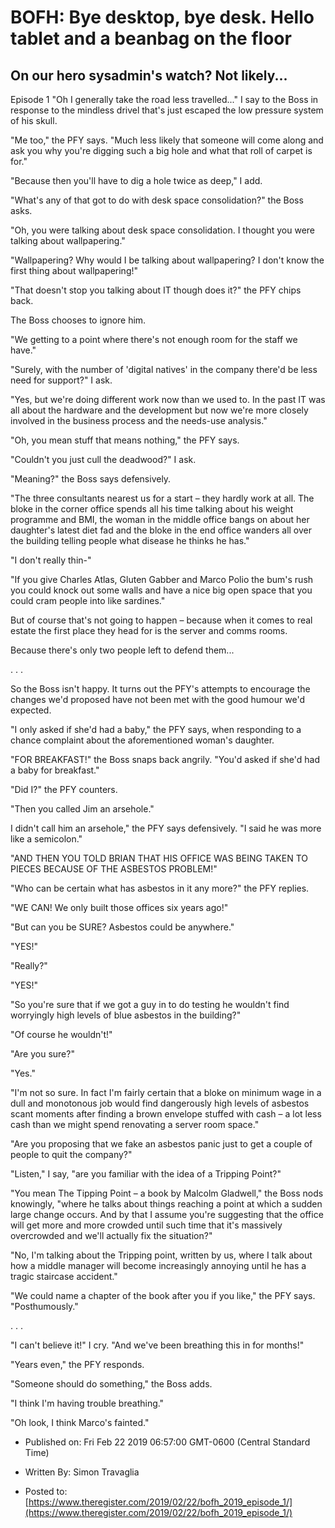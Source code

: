 # BOFH: Bye desktop, bye desk. Hello tablet and a beanbag on the floor

## On our hero sysadmin's watch? Not likely...

Episode 1  "Oh I generally take the road less travelled..." I say to the Boss in response to the mindless drivel that's just escaped the low pressure system of his skull.

"Me too," the PFY says. "Much less likely that someone will come along and ask you why you're digging such a big hole and what that roll of carpet is for."

"Because then you'll have to dig a hole twice as deep," I add.

"What's any of that got to do with desk space consolidation?" the Boss asks.

"Oh, you were talking about desk space consolidation. I thought you were talking about wallpapering."

"Wallpapering? Why would I be talking about wallpapering? I don't know the first thing about wallpapering!"

"That doesn't stop you talking about IT though does it?" the PFY chips back.

The Boss chooses to ignore him.

"We getting to a point where there's not enough room for the staff we have."

"Surely, with the number of 'digital natives' in the company there'd be less need for support?" I ask.

"Yes, but we're doing different work now than we used to. In the past IT was all about the hardware and the development but now we're more closely involved in the business process and the needs-use analysis."

"Oh, you mean stuff that means nothing," the PFY says.

"Couldn't you just cull the deadwood?" I ask.

"Meaning?" the Boss says defensively.

"The three consultants nearest us for a start – they hardly work at all. The bloke in the corner office spends all his time talking about his weight programme and BMI, the woman in the middle office bangs on about her daughter's latest diet fad and the bloke in the end office wanders all over the building telling people what disease he thinks he has."

"I don't really thin-"

"If you give Charles Atlas, Gluten Gabber and Marco Polio the bum's rush you could knock out some walls and have a nice big open space that you could cram people into like sardines."

But of course that's not going to happen – because when it comes to real estate the first place they head for is the server and comms rooms.

Because there's only two people left to defend them...

. . .

So the Boss isn't happy. It turns out the PFY's attempts to encourage the changes we'd proposed have not been met with the good humour we'd expected.

"I only asked if she'd had a baby," the PFY says, when responding to a chance complaint about the aforementioned woman's daughter.

"FOR BREAKFAST!" the Boss snaps back angrily. "You'd asked if she'd had a baby for breakfast."

"Did I?" the PFY counters.

"Then you called Jim an arsehole."

I didn't call him an arsehole," the PFY says defensively. "I said he was more like a semicolon."

"AND THEN YOU TOLD BRIAN THAT HIS OFFICE WAS BEING TAKEN TO PIECES BECAUSE OF THE ASBESTOS PROBLEM!"

"Who can be certain what has asbestos in it any more?" the PFY replies.

"WE CAN! We only built those offices six years ago!"

"But can you be SURE? Asbestos could be anywhere."

"YES!"

"Really?"

"YES!"

"So you're sure that if we got a guy in to do testing he wouldn't find worryingly high levels of blue asbestos in the building?"

"Of course he wouldn't!"

"Are you sure?"

"Yes."

"I'm not so sure. In fact I'm fairly certain that a bloke on minimum wage in a dull and monotonous job would find dangerously high levels of asbestos scant moments after finding a brown envelope stuffed with cash – a lot less cash than we might spend renovating a server room space."

"Are you proposing that we fake an asbestos panic just to get a couple of people to quit the company?"

"Listen," I say, "are you familiar with the idea of a Tripping Point?"

"You mean The Tipping Point – a book by Malcolm Gladwell," the Boss nods knowingly, "where he talks about things reaching a point at which a sudden large change occurs. And by that I assume you're suggesting that the office will get more and more crowded until such time that it's massively overcrowded and we'll actually fix the situation?"

"No, I'm talking about the Tripping point, written by us, where I talk about how a middle manager will become increasingly annoying until he has a tragic staircase accident."

"We could name a chapter of the book after you if you like," the PFY says. "Posthumously."

. . .

"I can't believe it!" I cry. "And we've been breathing this in for months!"

"Years even," the PFY responds.

"Someone should do something," the Boss adds.

"I think I'm having trouble breathing."

"Oh look, I think Marco's fainted."



- Published on: Fri Feb 22 2019 06:57:00 GMT-0600 (Central Standard Time)

- Written By: Simon Travaglia

- Posted to: [https://www.theregister.com/2019/02/22/bofh_2019_episode_1/](https://www.theregister.com/2019/02/22/bofh_2019_episode_1/)